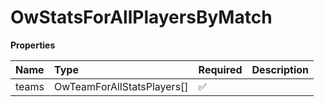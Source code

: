 # OwStatsForAllPlayersByMatch

**Properties**

| Name  | Type                       | Required | Description |
| :---- | :------------------------- | :------- | :---------- |
| teams | OwTeamForAllStatsPlayers[] | ✅       |             |
